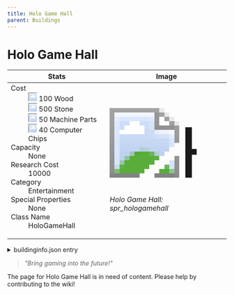 ```yaml
---
title: Holo Game Hall
parent: Buildings
---
```

# Holo Game Hall

[//]: # (Pre-generated content)
<table><thead><tr><th>Stats</th><th>Image</th></tr></thead><tbody><tr><td><dl><dt>Cost</dt><dd><div class="resource-icon"><img style="object-position: -637px -751px;" src="https://tfe2-wiki.github.io/assets/sprites.png"></div> 100 Wood<br><div class="resource-icon"><img style="object-position: -637px -737px;" src="https://tfe2-wiki.github.io/assets/sprites.png"></div> 500 Stone<br><div class="resource-icon"><img style="object-position: -795px -761px;" src="https://tfe2-wiki.github.io/assets/sprites.png"></div> 50 Machine Parts<br><div class="resource-icon"><img style="object-position: -526px -523px;" src="https://tfe2-wiki.github.io/assets/sprites.png"></div> 40 Computer Chips</dd><dt>Capacity</dt><dd>None</dd><dt>Research Cost</dt><dd>10000</dd><dt>Category</dt><dd>Entertainment</dd><dt>Special Properties</dt><dd>None</dd><dt>Class Name</dt><dd>HoloGameHall</dd></dl></td><td><style>.building-image {width: 200px;height: 200px;overflow: hidden;position: relative;}.building-image img {image-rendering: pixelated;object-fit: none;transform: scale(10);transform-origin: left top;position: absolute;left: 0;top: 0;}.resource-image {width: 200px;height: 200px;overflow: hidden;position: relative;}.resource-image img {image-rendering: pixelated;object-fit: none;transform: scale(20);transform-origin: left top;position: absolute;left: 0;top: 0;}.building-icon {width: 20px;height: 20px;overflow: hidden;position: relative;display: inline-block;}.building-icon img {image-rendering: pixelated;object-fit: none;transform: scale(1);transform-origin: left top;position: absolute;left: 0;top: 0;}.resource-icon {width: 20px;height: 20px;overflow: hidden;position: relative;display: inline-block;}.resource-icon img {image-rendering: pixelated;object-fit: none;transform: scale(2);transform-origin: left top;position: absolute;left: 0;top: 0;}</style><div class="building-image"><img style="object-position: -569px -627px;" src="https://tfe2-wiki.github.io/assets/sprites.png" alt="Holo Game Hall Back"><img style="object-position: -547px -627px;" src="https://tfe2-wiki.github.io/assets/sprites.png" alt="Holo Game Hall"></div><i>Holo Game Hall: spr_hologamehall</i></td></tr></tbody></table><details><summary>buildinginfo.json entry</summary>```json
	{
    "className": "HoloGameHall",
    "food": 0,
    "wood": 100,
    "stone": 500,
    "machineParts": 50,
    "refinedMetal": 0,
    "computerChips": 40,
    "knowledge": 10000,
    "category": "Entertainment",
    "unlockedByDefault": false,
    "specialInfo": []
}
	```</details><blockquote><i>"Bring gaming into the future!"</i></blockquote>

The page for Holo Game Hall is in need of content. Please help by contributing to the wiki!

